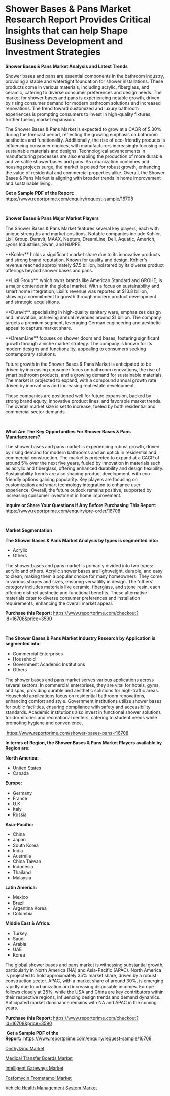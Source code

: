 <p><h1>Shower Bases & Pans Market Research Report Provides Critical Insights that can help Shape Business Development and Investment Strategies</h1></p><p><strong>Shower Bases & Pans Market Analysis and Latest Trends</strong></p>
<p><p>Shower bases and pans are essential components in the bathroom industry, providing a stable and watertight foundation for shower installations. These products come in various materials, including acrylic, fiberglass, and ceramic, catering to diverse consumer preferences and design needs. The market for shower bases and pans is experiencing notable growth, driven by rising consumer demand for modern bathroom solutions and increased renovations. The trend toward customized and luxury bathroom experiences is prompting consumers to invest in high-quality fixtures, further fueling market expansion.</p><p>The Shower Bases & Pans Market is expected to grow at a CAGR of 5.30% during the forecast period, reflecting the growing emphasis on bathroom aesthetics and functionality. Additionally, the rise of eco-friendly products is influencing consumer choices, with manufacturers increasingly focusing on sustainable materials and designs. Technological advancements in manufacturing processes are also enabling the production of more durable and versatile shower bases and pans. As urbanization continues and housing projects surge, the market is poised for robust growth, enhancing the value of residential and commercial properties alike. Overall, the Shower Bases & Pans Market is aligning with broader trends in home improvement and sustainable living.</p></p>
<p><strong>Get a Sample PDF of the Report:&nbsp;</strong> <a href="https://www.reportprime.com/enquiry/request-sample/16708?utm_campaign=38&utm_medium=2&utm_source=Github&utm_content=ia&utm_term=24112024&utm_id=shower-bases-pans">https://www.reportprime.com/enquiry/request-sample/16708</a></p>
<p>&nbsp;</p>
<p><strong>Shower Bases & Pans Major Market Players</strong></p>
<p><p>The Shower Bases & Pans Market features several key players, each with unique strengths and market positions. Notable companies include Kohler, Lixil Group, Duravit, MAAX, Neptum, DreamLine, Deli, Aquatic, Americh, Lyons Industries, Swan, and HÜPPE.</p><p>**Kohler** holds a significant market share due to its innovative products and strong brand reputation. Known for quality and design, Kohler's revenue reached approximately $7.5 billion, bolstered by its diverse product offerings beyond shower bases and pans. </p><p>**Lixil Group**, which owns brands like American Standard and GROHE, is a major contender in the global market. With a focus on sustainability and smart home integration, Lixil's revenue was reported at $13.8 billion, showing a commitment to growth through modern product development and strategic acquisitions.</p><p>**Duravit**, specializing in high-quality sanitary ware, emphasizes design and innovation, achieving annual revenues around $1 billion. The company targets a premium segment, leveraging German engineering and aesthetic appeal to capture market share.</p><p>**DreamLine** focuses on shower doors and bases, fostering significant growth through a niche market strategy. The company is known for its modern designs and functionality, appealing to consumers seeking contemporary solutions.</p><p>Future growth in the Shower Bases & Pans Market is anticipated to be driven by increasing consumer focus on bathroom renovations, the rise of smart bathroom products, and a growing demand for sustainable materials. The market is projected to expand, with a compound annual growth rate driven by innovations and increasing real estate development.</p><p>These companies are positioned well for future expansion, backed by strong brand equity, innovative product lines, and favorable market trends. The overall market size is set to increase, fueled by both residential and commercial sector demands.</p></p>
<p>&nbsp;</p>
<p><strong>What Are The Key Opportunities For Shower Bases & Pans Manufacturers?</strong></p>
<p><p>The shower bases and pans market is experiencing robust growth, driven by rising demand for modern bathrooms and an uptick in residential and commercial construction. The market is projected to expand at a CAGR of around 5% over the next five years, fueled by innovation in materials such as acrylic and fiberglass, offering enhanced durability and design flexibility. Sustainability trends are also shaping product development, with eco-friendly options gaining popularity. Key players are focusing on customization and smart technology integration to enhance user experience. Overall, the future outlook remains positive, supported by increasing consumer investment in home improvement.</p></p>
<p><strong>Inquire or Share Your Questions If Any Before Purchasing This Report:</strong> <a href="https://www.reportprime.com/enquiry/pre-order/16708?utm_campaign=38&utm_medium=2&utm_source=Github&utm_content=ia&utm_term=24112024&utm_id=shower-bases-pans">https://www.reportprime.com/enquiry/pre-order/16708</a></p>
<p>&nbsp;</p>
<p><strong>Market Segmentation</strong></p>
<p><strong>The Shower Bases & Pans Market Analysis by types is segmented into:</strong></p>
<p><ul><li>Acrylic</li><li>Others</li></ul></p>
<p><p>The shower bases and pans market is primarily divided into two types: acrylic and others. Acrylic shower bases are lightweight, durable, and easy to clean, making them a popular choice for many homeowners. They come in various shapes and sizes, ensuring versatility in design. The 'others' category includes materials like ceramic, fiberglass, and stone resin, each offering distinct aesthetic and functional benefits. These alternative materials cater to diverse consumer preferences and installation requirements, enhancing the overall market appeal.</p></p>
<p><strong>Purchase this Report:&nbsp;</strong><a href="https://www.reportprime.com/checkout?id=16708&price=3590&utm_campaign=38&utm_medium=2&utm_source=Github&utm_content=ia&utm_term=24112024&utm_id=shower-bases-pans">https://www.reportprime.com/checkout?id=16708&price=3590</a></p>
<p>&nbsp;</p>
<p><strong>The Shower Bases & Pans Market Industry Research by Application is segmented into:</strong></p>
<p><ul><li>Commercial Enterprises</li><li>Household</li><li>Government Academic Institutions</li><li>Others</li></ul></p>
<p><p>The shower bases and pans market serves various applications across several sectors. In commercial enterprises, they are vital for hotels, gyms, and spas, providing durable and aesthetic solutions for high-traffic areas. Household applications focus on residential bathroom renovations, enhancing comfort and style. Government institutions utilize shower bases for public facilities, ensuring compliance with safety and accessibility standards. Academic institutions also invest in functional shower solutions for dormitories and recreational centers, catering to student needs while promoting hygiene and convenience.</p></p>
<p><a href="https://www.reportprime.com/shower-bases-pans-r16708?utm_campaign=38&utm_medium=2&utm_source=Github&utm_content=ia&utm_term=24112024&utm_id=shower-bases-pans">&nbsp;https://www.reportprime.com/shower-bases-pans-r16708</a></p>
<p><strong>In terms of Region, the Shower Bases & Pans Market Players available by Region are:</strong></p>
<p>
    <p> <strong> North America: </strong>
        <ul>
            <li>United States</li>
            <li>Canada</li>
        </ul>
        </p> 
    <p> <strong> Europe: </strong>
        <ul>
            <li>Germany</li>
            <li>France</li>
            <li>U.K.</li>
            <li>Italy</li>
            <li>Russia</li>
        </ul>
        </p> 
    <p> <strong> Asia-Pacific: </strong>
        <ul>
            <li>China</li>
            <li>Japan</li>
            <li>South Korea</li>
            <li>India</li>
            <li>Australia</li>
            <li>China Taiwan</li>
            <li>Indonesia</li>
            <li>Thailand</li>
            <li>Malaysia</li>
        </ul>
        </p> 
    <p> <strong> Latin America: </strong>
        <ul>
            <li>Mexico</li>
            <li>Brazil</li>
            <li>Argentina Korea</li>
            <li>Colombia</li>
        </ul>
        </p> 
    <p> <strong> Middle East & Africa: </strong>
        <ul>
            <li>Turkey</li>
            <li>Saudi</li>
            <li>Arabia</li>
            <li>UAE</li>
            <li>Korea</li>
        </ul>
    </p>
    </p>
<p><p>The global shower bases and pans market is witnessing substantial growth, particularly in North America (NA) and Asia-Pacific (APAC). North America is projected to hold approximately 35% market share, driven by a robust construction sector. APAC, with a market share of around 30%, is emerging rapidly due to urbanization and increasing disposable incomes. Europe follows closely at 25%, while the USA and China are key contributors within their respective regions, influencing design trends and demand dynamics. Anticipated market dominance remains with NA and APAC in the coming years.</p></p>
<p><strong>Purchase this Report: </strong><a href="https://www.reportprime.com/checkout?id=16708&price=3590&utm_campaign=38&utm_medium=2&utm_source=Github&utm_content=ia&utm_term=24112024&utm_id=shower-bases-pans">https://www.reportprime.com/checkout?id=16708&price=3590</a></p>
<p>&nbsp;<strong>Get a Sample PDF of the Report:&nbsp;&nbsp;</strong><a href="https://www.reportprime.com/enquiry/request-sample/16708?utm_campaign=38&utm_medium=2&utm_source=Github&utm_content=ia&utm_term=24112024&utm_id=shower-bases-pans">https://www.reportprime.com/enquiry/request-sample/16708</a></p>
<p><strong></strong></p>
<p><p><a href="https://github.com/arionmp/Market-Research-Report-List-5/blob/main/diethylzinc-market.md?utm_campaign=38&utm_medium=2&utm_source=Github&utm_content=ia&utm_term=24112024&utm_id=shower-bases-pans">Diethylzinc Market</a></p><p><a href="https://www.linkedin.com/pulse/medical-transfer-boards-market-report-demographics-target-yznke?utm_campaign=38&utm_medium=2&utm_source=Github&utm_content=ia&utm_term=24112024&utm_id=shower-bases-pans">Medical Transfer Boards Market</a></p><p><a href="https://issuu.com/reportprime-2/docs/intelligent-gateways-market-size-20_5485f61f878ce7?utm_campaign=38&utm_medium=2&utm_source=Github&utm_content=ia&utm_term=24112024&utm_id=shower-bases-pans">Intelligent Gateways Market</a></p><p><a href="https://github.com/bonedung74807/Market-Research-Report-List-1/blob/main/fosfomycin-trometamol-market.md?utm_campaign=38&utm_medium=2&utm_source=Github&utm_content=ia&utm_term=24112024&utm_id=shower-bases-pans">Fosfomycin Trometamol Market</a></p><p><a href="https://issuu.com/reportprime-2/docs/vehicle-health-management-system-ma_dd793f40e4afcc?utm_campaign=38&utm_medium=2&utm_source=Github&utm_content=ia&utm_term=24112024&utm_id=shower-bases-pans">Vehicle Health Management System Market</a></p></p>